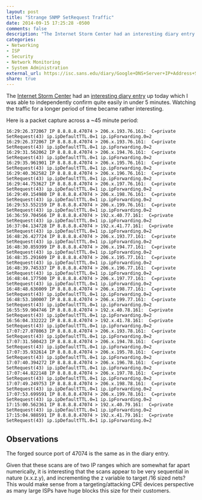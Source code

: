 ```yaml
---
layout: post
title: "Strange SNMP SetRequest Traffic"
date: 2014-09-15 17:25:28 -0500
comments: false
description: "The Internet Storm Center had an interesting diary entry up today which I was able to independently confirm quite easily in under 5 minutes. Watching the traffic for a longer period of time became rather interesting."
categories:
- Networking
- ISP
- Security
- Network Monitoring
- System Administration
external_url: https://isc.sans.edu/diary/Google+DNS+Server+IP+Address+Spoofed+for+SNMP+reflective+Attacks/18647
share: true
---
```

The [Internet Storm Center](https://isc.sans.edu/) had an [interesting diary entry](https://isc.sans.edu/diary/Google+DNS+Server+IP+Address+Spoofed+for+SNMP+reflective+Attacks/18647) up today which I was able to independently confirm quite easily in under 5 minutes. Watching the traffic for a longer period of time became rather interesting.

Here is a packet capture across a ~45 minute period:

	16:29:26.372067 IP 8.8.8.8.47074 > 206.x.193.76.161:  C=private SetRequest(43) ip.ipDefaultTTL.0=1 ip.ipForwarding.0=2
	16:29:26.372067 IP 8.8.8.8.47074 > 206.x.193.76.161:  C=private SetRequest(43) ip.ipDefaultTTL.0=1 ip.ipForwarding.0=2
	16:29:31.562062 IP 8.8.8.8.47074 > 206.x.194.76.161:  C=private SetRequest(43) ip.ipDefaultTTL.0=1 ip.ipForwarding.0=2
	16:29:35.961901 IP 8.8.8.8.47074 > 206.x.195.76.161:  C=private SetRequest(43) ip.ipDefaultTTL.0=1 ip.ipForwarding.0=2
	16:29:40.362582 IP 8.8.8.8.47074 > 206.x.196.76.161:  C=private SetRequest(43) ip.ipDefaultTTL.0=1 ip.ipForwarding.0=2
	16:29:44.753627 IP 8.8.8.8.47074 > 206.x.197.76.161:  C=private SetRequest(43) ip.ipDefaultTTL.0=1 ip.ipForwarding.0=2
	16:29:49.154980 IP 8.8.8.8.47074 > 206.x.198.76.161:  C=private SetRequest(43) ip.ipDefaultTTL.0=1 ip.ipForwarding.0=2
	16:29:53.552159 IP 8.8.8.8.47074 > 206.x.199.76.161:  C=private SetRequest(43) ip.ipDefaultTTL.0=1 ip.ipForwarding.0=2
	16:36:59.704566 IP 8.8.8.8.47074 > 192.x.40.77.161:  C=private SetRequest(43) ip.ipDefaultTTL.0=1 ip.ipForwarding.0=2
	16:37:04.134728 IP 8.8.8.8.47074 > 192.x.41.77.161:  C=private SetRequest(43) ip.ipDefaultTTL.0=1 ip.ipForwarding.0=2
	16:48:26.427724 IP 8.8.8.8.47074 > 206.x.193.77.161:  C=private SetRequest(43) ip.ipDefaultTTL.0=1 ip.ipForwarding.0=2
	16:48:30.859399 IP 8.8.8.8.47074 > 206.x.194.77.161:  C=private SetRequest(43) ip.ipDefaultTTL.0=1 ip.ipForwarding.0=2
	16:48:35.291609 IP 8.8.8.8.47074 > 206.x.195.77.161:  C=private SetRequest(43) ip.ipDefaultTTL.0=1 ip.ipForwarding.0=2
	16:48:39.745337 IP 8.8.8.8.47074 > 206.x.196.77.161:  C=private SetRequest(43) ip.ipDefaultTTL.0=1 ip.ipForwarding.0=2
	16:48:44.177500 IP 8.8.8.8.47074 > 206.x.197.77.161:  C=private SetRequest(43) ip.ipDefaultTTL.0=1 ip.ipForwarding.0=2
	16:48:48.636009 IP 8.8.8.8.47074 > 206.x.198.77.161:  C=private SetRequest(43) ip.ipDefaultTTL.0=1 ip.ipForwarding.0=2
	16:48:53.100007 IP 8.8.8.8.47074 > 206.x.199.77.161:  C=private SetRequest(43) ip.ipDefaultTTL.0=1 ip.ipForwarding.0=2
	16:55:59.904746 IP 8.8.8.8.47074 > 192.x.40.78.161:  C=private SetRequest(43) ip.ipDefaultTTL.0=1 ip.ipForwarding.0=2
	16:56:04.332222 IP 8.8.8.8.47074 > 192.x.41.78.161:  C=private SetRequest(43) ip.ipDefaultTTL.0=1 ip.ipForwarding.0=2
	17:07:27.078063 IP 8.8.8.8.47074 > 206.x.193.78.161:  C=private SetRequest(43) ip.ipDefaultTTL.0=1 ip.ipForwarding.0=2
	17:07:31.500423 IP 8.8.8.8.47074 > 206.x.194.78.161:  C=private SetRequest(43) ip.ipDefaultTTL.0=1 ip.ipForwarding.0=2
	17:07:35.932614 IP 8.8.8.8.47074 > 206.x.195.78.161:  C=private SetRequest(43) ip.ipDefaultTTL.0=1 ip.ipForwarding.0=2
	17:07:40.394272 IP 8.8.8.8.47074 > 206.x.196.78.161:  C=private SetRequest(43) ip.ipDefaultTTL.0=1 ip.ipForwarding.0=2
	17:07:44.822148 IP 8.8.8.8.47074 > 206.x.197.78.161:  C=private SetRequest(43) ip.ipDefaultTTL.0=1 ip.ipForwarding.0=2
	17:07:49.249753 IP 8.8.8.8.47074 > 206.x.198.78.161:  C=private SetRequest(43) ip.ipDefaultTTL.0=1 ip.ipForwarding.0=2
	17:07:53.699591 IP 8.8.8.8.47074 > 206.x.199.78.161:  C=private SetRequest(43) ip.ipDefaultTTL.0=1 ip.ipForwarding.0=2
	17:15:00.562361 IP 8.8.8.8.47074 > 192.x.40.79.161:  C=private SetRequest(43) ip.ipDefaultTTL.0=1 ip.ipForwarding.0=2
	17:15:04.988591 IP 8.8.8.8.47074 > 192.x.41.79.161:  C=private SetRequest(43) ip.ipDefaultTTL.0=1 ip.ipForwarding.0=2

## Observations

The forged source port of 47074 is the same as in the diary entry.

Given that these scans are of two IP ranges which are somewhat far apart numerically, it is interesting that the scans appear to be very sequential in nature (x.x.z.y), and incrementing the z variable to target /16 sized nets? This would make sense from a targeting/attacking CPE devices perspective as many large ISPs have huge blocks this size for their customers.
